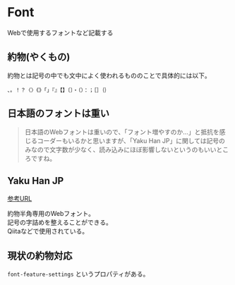 # Font

Webで使用するフォントなど記載する

## 約物(やくもの)

約物とは記号の中でも文中によく使われるもののことで具体的には以下。

`、。！？〈〉《》「」『』【】〔〕・（）：；［］｛｝`

## 日本語のフォントは重い

>日本語のWebフォントは重いので、「フォント増やすのか…」と抵抗を感じるコーダーもいるかと思いますが、「Yaku Han JP」に関しては記号のみなので文字数が少なく、読み込みにほぼ影響しないというのもいいところですね。

## Yaku Han JP

[参考URL](https://coding-alive.jp/blog/p892/)

約物半角専用のWebフォント。  
記号の字詰めを整えることができる。  
Qiitaなどで使用されている。

## 現状の約物対応

`font-feature-settings` というプロパティがある。
